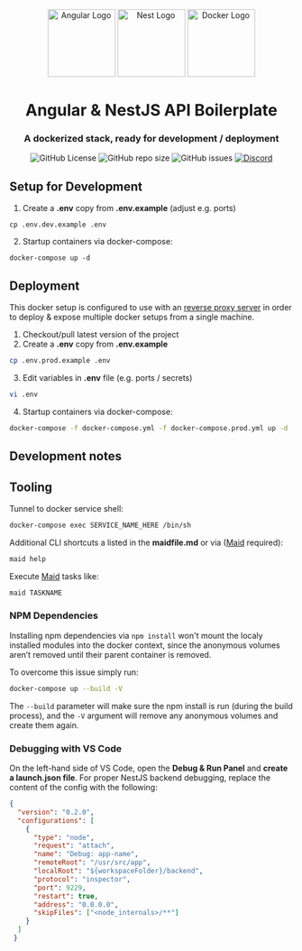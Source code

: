 <div align="center">
  <a href="https://angular.io/" target="blank"><img src="https://angular.io/assets/images/logos/angular/angular.svg" width="120" alt="Angular Logo"/></a>
  <a href="http://nestjs.com/" target="blank"><img src="https://nestjs.com/img/logo-small.svg" width="120" alt="Nest Logo"/></a>
  <a href="https://docker.com/" target="blank"><img src="https://www.docker.com/sites/default/files/d8/2019-07/vertical-logo-monochromatic.png" width="120" alt="Docker Logo"/></a>
  <br>
  <h1>Angular & NestJS API Boilerplate</h1>
  <h3>A dockerized stack, ready for development / deployment</h3>
  <img alt="GitHub License" src="https://img.shields.io/github/license/felixgeissler/angular-nestjs-boilerplate-stack?style=flat&color=%233fa1f0">
  <img alt="GitHub repo size" src="https://img.shields.io/github/repo-size/felixgeissler/angular-nestjs-boilerplate-stack?style=flat&color=%233fa1f0">
  <img alt="GitHub issues" src="https://img.shields.io/github/issues/felixgeissler/angular-nestjs-boilerplate-stack?style=flat&color=%233fa1f0">
  <a href="https://discordapp.com/users/340814169194364928" target="blank">
    <img alt="Discord" src="https://img.shields.io/badge/contact-flx.gsslr-%237289DA?style=flat&logo=discord&logoColor=white">
  </a>
</div>

## Setup for Development

1. Create a **.env** copy from **.env.example** (adjust e.g. ports)
```
cp .env.dev.example .env
```
2. Startup containers via docker-compose:
```
docker-compose up -d
```


## Deployment
This docker setup is configured to use with an [reverse proxy server](https://hub.docker.com/r/jwilder/nginx-proxy) in order to
deploy & expose multiple docker setups from a single machine.

1. Checkout/pull latest version of the project
2. Create a **.env** copy from **.env.example**
```bash
cp .env.prod.example .env
```
3. Edit variables in **.env** file (e.g. ports / secrets)
```bash
vi .env
```
4. Startup containers via docker-compose:
```bash
docker-compose -f docker-compose.yml -f docker-compose.prod.yml up -d
```


## Development notes

## Tooling

Tunnel to docker service shell:
```bash
docker-compose exec SERVICE_NAME_HERE /bin/sh
```

Additional CLI shortcuts a listed in the **maidfile.md** or via ([Maid](https://github.com/egoist/maid) required):
```bash
maid help
```

Execute [Maid](https://github.com/egoist/maid) tasks like:
```bash
maid TASKNAME
```

### NPM Dependencies
Installing npm dependencies via ```npm install``` won't mount the localy installed modules into the docker context, since the
anonymous volumes aren’t removed until their parent container is removed.

To overcome this issue simply run:
```bash
docker-compose up --build -V
```
The ```--build``` parameter will make sure the npm install is run (during the build process), and the ```-V``` argument will remove any anonymous volumes and create them again.

### Debugging with VS Code
On the left-hand side of VS Code, open the **Debug & Run Panel** and **create a launch.json file**. For proper NestJS backend debugging, replace the content of the config with the following:
```json
{
  "version": "0.2.0",
  "configurations": [
    {
      "type": "node",
      "request": "attach",
      "name": "Debug: app-name",
      "remoteRoot": "/usr/src/app",
      "localRoot": "${workspaceFolder}/backend",
      "protocol": "inspector",
      "port": 9229,
      "restart": true,
      "address": "0.0.0.0",
      "skipFiles": ["<node_internals>/**"]
    }
  ]
 }
```